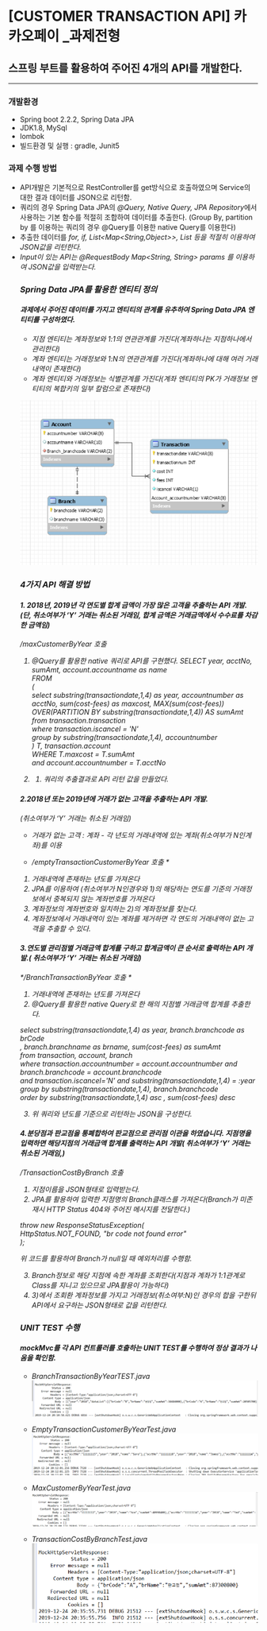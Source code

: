 # [CUSTOMER TRANSACTION API] 카카오페이 _과제전형
## 스프링 부트를 활용하여 주어진 4개의 API를 개발한다.
-------------------------------------------------
### 개발환경
  - Spring boot 2.2.2, Spring Data JPA
  - JDK1.8, MySql
  - lombok
  - 빌드환경 및 실행 : gradle, Junit5  

### 과제 수행 방법
  - API개발은 기본적으로 RestController를 get방식으로 호출하였으며 Service의 대한 결과 데이터를 JSON으로 리턴함.
  - 쿼리의 경우 Spring Data JPA의 *@Query, Native Query, JPA Repository*에서 사용하는 기본 함수를 적절히 조합하여 데이터를 추출한다.
    (Group By, partition by 를 이용하는 쿼리의 경우 @Query를 이용한 native Query를 이용한다)
  - 추출한 데이터를 *for, if, List<Map<String,Object>>, List<Object>* 등을 적절히 이용하여 JSON값을 리턴한다.
  - Input이 있는 API는 @RequestBody Map<String, String> params 를 이용하여 JSON값을 입력받는다.
   
### Spring Data JPA를 활용한 엔티티 정의
#### 과제에서 주어진 데이터를 가지고 엔티티의 관계를 유추하여 *Spring Data JPA 엔티티*를 구성하였다.
- 지점 엔티티는 계좌정보와 *1:1의 연관관계*를 가진다(계좌하나는 지점하나에서 관리한다)
- 계좌 엔티티는 거래정보와 *1:N의 연관관계*를 가진다(계좌하나에 대해 여러 거래내역이 존재한다)
- 계좌 엔티티와 거래정보는 *식별관계*를 가진다(계좌 엔티티의 PK가 거래정보 엔티티의 복합키의 일부 칼럼으로 존재한다)  
 
![CustomerTransaction ERD](./src/main/resources/카카오페이ERD.PNG)

### 4가지 API 해결 방법
#### 1. 2018년, 2019년 각 연도별 합계 금액이 가장 많은 고객을 추출하는 API 개발.(단, 취소여부가 ‘Y’ 거래는 취소된 거래임, 합계 금액은 거래금액에서 수수료를 차감한 금액임)
*/maxCustomerByYear 호출*
1) @Query를 활용한 native 쿼리로 API를 구현했다.
	SELECT  year, acctNo, sumAmt, account.accountname as name  
	FROM  
		(  
			select substring(transactiondate,1,4) as year, accountnumber as acctNo, sum(cost-fees) as maxcost,   					MAX(sum(cost-fees)) OVER(PARTITION BY substring(transactiondate,1,4)) AS sumAmt  
			from transaction.transaction  
			where transaction.iscancel = 'N'   
			group by substring(transactiondate,1,4), accountnumber   
		) T, transaction.account  
	WHERE   T.maxcost = T.sumAmt  
			and account.accountnumber = T.acctNo  	

2) 1) 쿼리의 추출결과로 API 리턴 값을 만들었다.

#### 2.2018년 또는 2019년에 거래가 없는 고객을 추출하는 API 개발.
(취소여부가 ‘Y’ 거래는 취소된 거래임)
- 거래가 없는 고객 : 계좌 - 각 년도의 거래내역에 있는 계좌(취소여부가 N인계좌)를 이용
* /emptyTransactionCustomerByYear 호출 *

1) 거래내역에 존재하는 년도를 가져온다
2) JPA를 이용하여 (취소여부가 N인경우와 1)의 해당하는 연도를 기준의 거래정보에서 중복되지 않는 계좌번호를 가져온다
3) 계좌정보의 계좌번호와 일치하는 2)의 계좌정보를 찾는다.
4) 계좌정보에서 거래내역이 있는 계좌를 제거하면 각 연도의 거래내역이 없는 고객을 추출할 수 있다.
   
#### 3.연도별 관리점별 거래금액 합계를 구하고 합계금액이 큰 순서로 출력하는 API 개발.( 취소여부가 ‘Y’ 거래는 취소된 거래임)
*/BranchTransactionByYear 호출 *

1) 거래내역에 존재하는 년도를 가져온다
2) @Query를 활용한 native Query로 한 해의 지점별 거래금액 합계를 추출한다.


select substring(transactiondate,1,4) as year, branch.branchcode as brCode  
  		, branch.branchname as brname, sum(cost-fees) as sumAmt  
from transaction, account, branch  
where transaction.accountnumber = account.accountnumber and branch.branchcode = account.branchcode  
		and transaction.iscancel='N' and substring(transactiondate,1,4) = *:year*  
group by substring(transactiondate,1,4), branch.branchcode  
order by substring(transactiondate,1,4) asc , sum(cost-fees) desc  


3) 위 쿼리와 년도를 기준으로 리턴하는 JSON을 구성한다.
   
#### 4.분당점과 판교점을 통폐합하여 판교점으로 관리점 이관을 하였습니다. 지점명을 입력하면 해당지점의 거래금액 합계를 출력하는 API 개발( 취소여부가 ‘Y’ 거래는 취소된 거래임,)
*/TransactionCostByBranch 호출*

1) 지점이름을 JSON형태로 입력받는다.
2) JPA를 활용하여 입력한 지점명의 Branch클래스를 가져온다(Branch가 미존재시 HTTP Status 404와 주어진 메시지를 전달한다.)

*throw new ResponseStatusException(  
	HttpStatus.NOT_FOUND, "br code not found error"  
);*

위 코드를 활용하여 Branch가 null일 때 예외처리를 수행함.

3) Branch정보로 해당 지점에 속한 계좌를 조회한다(지점과 계좌가 1:1관계로 Class를 지니고 있으므로 JPA활용이 가능하다)
4) 3)에서 조회환 계좌정보를 가지고 거래정보(취소여부:N)인 경우의 합을 구한뒤 API에서 요구하는 JSON형태로 값을 리턴한다.

 
### UNIT TEST 수행
#### mockMvc를 각 API 컨트롤러를 호출하는 UNIT TEST를 수행하여 정상 결과가 나옴을 확인함.
- BranchTransactionByYearTEST.java
![BranchTransactionByYearTEST](./src/main/resources/BranchTransactionByYearTest.PNG)

- EmptyTransactionCustomerByYearTest.java
![EmptyTransactionCustomerByYearTest](./src/main/resources/EmptyTransactionCustomerByYearTest.PNG)

- MaxCustomerByYearTest.java
![MaxCustomerByYearTest](./src/main/resources/MaxCustomerByYearTest.PNG)

- TransactionCostByBranchTest.java
![TransactionCostByBranchTest](./src/main/resources/TransactionCostByBranchTEST.PNG)
